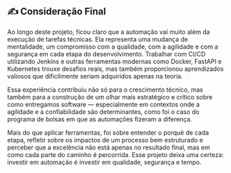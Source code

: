 ## ✍️ Consideração Final

Ao longo deste projeto, ficou claro que a automação vai muito além da execução de tarefas técnicas. Ela representa uma mudança de mentalidade, um compromisso com a qualidade, com a agilidade e com a segurança em cada etapa do desenvolvimento. Trabalhar com CI/CD utilizando Jenkins e outras ferramentas modernas como Docker, FastAPI e Kubernetes trouxe desafios reais, mas também proporcionou aprendizados valiosos que dificilmente seriam adquiridos apenas na teoria.

Essa experiência contribuiu não só para o crescimento técnico, mas também para a construção de um olhar mais estratégico e crítico sobre como entregamos software — especialmente em contextos onde a agilidade e a confiabilidade são determinantes, como foi o caso do programa de bolsas em que as automações fizeram a diferença.

Mais do que aplicar ferramentas, foi sobre entender o porquê de cada etapa, refletir sobre os impactos de um processo bem estruturado e perceber que a excelência não está apenas no resultado final, mas em como cada parte do caminho é percorrida. Esse projeto deixa uma certeza: investir em automação é investir em qualidade, segurança e tempo.
